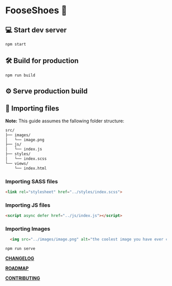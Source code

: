 # FooseShoes 👠

## 💻 Start dev server

```sh
npm start
```

## 🛠️ Build for production

```sh
npm run build
```

## ⚙️ Serve production build

## 📑 Importing files

**Note:** This guide assumes the fallowing folder structure:

```sh
src/
├── images/
│   └── image.png
├── js/
│   └── index.js
├── styles/
│   └── index.scss
└── views/
    └── index.html
```

### Importing SASS files

```html
<link rel="stylesheet" href="../styles/index.scss">
```

### Importing JS files

```html
<script async defer href="../js/index.js"></script>
```

### Importing Images

```html
  <img src="../images/image.png" alt="the coolest image you have ever came across"/>
```

```sh
npm run serve
```

**[CHANGELOG](./CHANGELOG.md)**

**[ROADMAP](./ROADMAP.md)**

**[CONTRIBUTING](./CONTRIBUTING.md)**
